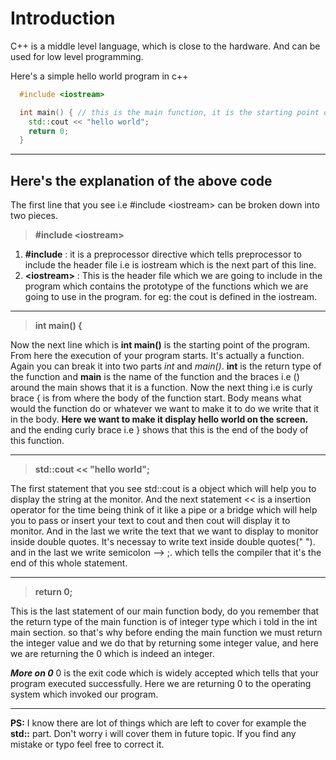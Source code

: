 # Introduction

C++ is a middle level language, which is close to the hardware. And can be used for low level programming.

Here's a simple hello world program in c++

```c++
  #include <iostream>

  int main() { // this is the main function, it is the starting point of the execution of the program.
    std::cout << "hello world";
    return 0;
  }
```

---

## Here's the explanation of the above code

The first line that you see i.e #include \<iostream\> can be broken down into two pieces.

> **#include \<iostream>**

1. **\#include** : it is a preprocessor directive which tells preprocessor to include the header file i.e is iostream which is the next part of this line.
2. **\<iostream\>** : This is the header file which we are going to include in the program which contains the prototype of the functions which we are going to use in the program. for eg: the cout is defined in the iostream.

---
>**int main() {**

Now the next line which is **int main()** is the starting point of the program. From here the execution of your program starts. It's  actually a function. Again you can break it into two parts _int_ and _main()_. **int** is the return type of the function and **main** is the name of the function and the braces i.e () around the main shows that it is a function. Now the next thing i.e is curly brace { is from where the body of the function start. Body means what would the function do or whatever we want to make it to do we write that it in the body. **Here we want to make it display hello world on the screen.** and the ending curly brace i.e } shows that this is the end of the body of this function.

---
>**std::cout << "hello world";**

The first statement that you see std::cout is a object which will help you to display the string at the monitor. And the next statement << is a insertion operator for the time being think of it like a pipe or a bridge which will help you to pass or insert your text to cout and then cout will display it to monitor. And in the last we write the text that we want to display to monitor inside double quotes. It's necessay to write text inside double quotes(" "). and in the last we write semicolon --> ;. which tells the compiler that it's the end of this whole statement.

---
>**return 0;**

This is the last statement of our main function body, do you remember that the return type of the main function is of integer type which i told in the int main section. so that's why before ending the main function we must return the integer value and we do that by returning some integer value, and here we are returning the 0 which is indeed an integer.

_**More on 0**_
0 is the exit code which is widely accepted which tells that your program executed successfully. Here we are returning 0 to the operating system which invoked our program.

---
**PS:** I know there are lot of things which are left to cover for example the **std::** part. Don't worry i will cover them in future topic. If you find any mistake or typo feel free to correct it.
